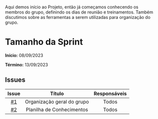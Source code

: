 Aqui demos início ao Projeto, então já começamos conhecendo os membros do grupo, definindo os dias de reunião e treinamentos. Também discutimos sobre as ferramentas a serem utilizadas para organização do grupo.


# Tamanho da Sprint

**Início:** 08/09/2023

**Término:** 13/09/2023


## Issues


|                          Issue                           |              Título               |                    Responsáveis                     |
| :------------------------------------------------------: | :-------------------------------: | :-------------------------------------------------: |
| [#1](https://github.com/unb-mds/2023-2-Squad05/issues/1) |      Organização geral do grupo     | Todos |
| [#2](https://github.com/unb-mds/2023-2-Squad08/issues/2) | Planilha de Conhecimentos  | Todos|

